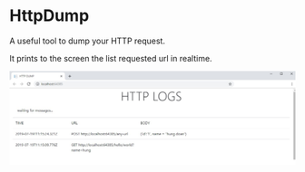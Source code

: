# HttpDump
A useful tool to dump your HTTP request. 

It prints to the screen the list requested url in realtime.

![Demo](/docs/images/http-log.jpg)